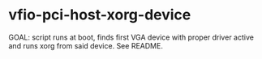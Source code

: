# vfio-pci-host-xorg-device
GOAL: script runs at boot, finds first VGA device with proper driver active and runs xorg from said device. See README.
